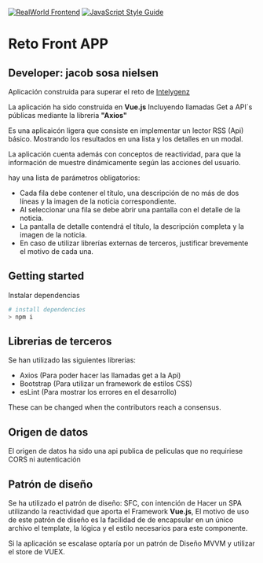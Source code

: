 
[![RealWorld Frontend](https://img.shields.io/badge/Vue-Framework-green)](https://vuejs.org/)
[![JavaScript Style Guide](https://img.shields.io/badge/code_style-standard-brightgreen.svg)](https://standardjs.com)

# Reto Front APP

## Developer: jacob sosa nielsen

Aplicación construida para superar el reto de [Intelygenz](https://intelygenz.com/) 

La aplicación ha sido construida en **Vue.js** Incluyendo llamadas Get a API´s públicas mediante la libreria **"Axios"**

Es una aplicaicón ligera que consiste en implementar un lector RSS (Api) básico. Mostrando los resultados en una lista y los detalles en un modal. 

La aplicación cuenta además con conceptos de reactividad, para que la información de muestre dinámicamente según las acciones del usuario.

hay una lista de parámetros obligatorios:

- Cada fila debe contener el título, una descripción de no más de dos líneas y la imagen de la noticia
correspondiente.
- Al seleccionar una fila se debe abrir una pantalla con el detalle de la noticia.
- La pantalla de detalle contendrá el título, la descripción completa y la imagen de la noticia.
- En caso de utilizar librerías externas de terceros, justificar brevemente el motivo de cada una.



## Getting started

Instalar dependencias

```bash
# install dependencies
> npm i
```

## Librerias de terceros

Se han utilizado las siguientes librerias:

- Axios (Para poder hacer las llamadas get a la Api)
- Bootstrap (Para utilizar un framework de estilos CSS)
- esLint (Para mostrar los errores en el desarrollo)

These can be changed when the contributors reach a consensus.

## Origen de datos

El origen de datos ha sido una api publica de peliculas que no requiriese CORS ni autenticación


## Patrón de diseño

Se ha utilizado el patrón de diseño: SFC, con intención de Hacer un SPA utilizando la reactividad que aporta el Framework  **Vue.js**, El motivo de uso de este patrón de diseño es la facilidad de de encapsular en un único archivo el template, la lógica y el estilo necesarios para este componente.

Si la aplicación se escalase optaría por un patrón de Diseño MVVM y utilizar el store de VUEX.